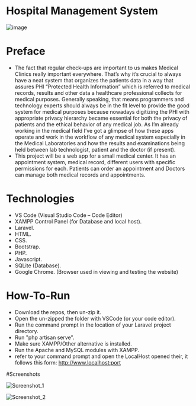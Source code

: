# Hospital Management System
![image](https://user-images.githubusercontent.com/88289155/176801067-422ab0ef-925c-4f0e-842f-e5899e6468fd.png)


# Preface 
- The fact that regular check-ups are important to us makes Medical Clinics really important everywhere. That’s why it’s crucial to always have a neat system that organizes the patients data in a way that assures PHI “Protected Health Information” which is referred to medical records, results and other data a healthcare professional collects for medical purposes. Generally speaking, that  means programmers and technology experts should always be in the fit level to provide the good system for medical purposes because nowadays  digitizing the PHI with appropriate privacy hierarchy became essential for both the privacy of patients and the ethical behavior of any medical job. As I’m already working in the medical field I’ve got a glimpse of how these apps operate and work in the workflow of any medical system especially in the Medical Laboratories and how the results and examinations being held between lab technologist, patient and the doctor (if present).  
- This project will be a web app for a small medical center. It has an appointment system, medical record, different users with specific permissions for each. Patients can order an appointment and Doctors can manage both medical records and appointments.

# Technologies
- VS Code (Visual Studio Code – Code Editor) 
- XAMPP Control Panel (for Database and local host). 
- Laravel. 
- HTML.
- CSS. 
- Bootstrap. 
- PHP. 
- Javascript. 
- SQLite (Database). 
- Google Chrome. (Browser used in viewing and testing the website) 

# How-To-Run
- Download the repos, then un-zip it.
- Open the un-zipped the folder with VSCode (or your code editor).
- Run the command prompt in the location of your Laravel project directory.
- Run "php artisan serve".
- Make sure XAMPP/Other alternative is installed.
- Run the Apache and MySQL modules with XAMPP.
- refer to your command prompt and open the LocalHost opened their, it follows this form:
http://www.localhost:port

#Screenshots
 
![Screenshot_1](https://user-images.githubusercontent.com/88289155/176801313-7307eaad-0c1b-4193-b904-ed78c853a2fc.jpg)


![Screenshot_2](https://user-images.githubusercontent.com/88289155/176801328-142bdb9d-50cf-494d-91a4-cacf8fdd9dca.jpg)
